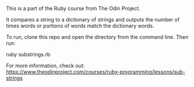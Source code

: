 This is a part of the Ruby course from The Odin Project.

It compares a string to a dictionary of strings and outputs the number of times words or portions of words match the dictionary words.

To run, clone this repo and open the directory from the command line. Then run: 

ruby substrings.rb

For more information, check out: 
https://www.theodinproject.com/courses/ruby-programming/lessons/sub-strings